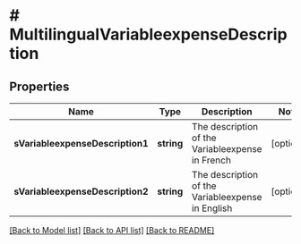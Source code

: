 # # MultilingualVariableexpenseDescription

## Properties

Name | Type | Description | Notes
------------ | ------------- | ------------- | -------------
**sVariableexpenseDescription1** | **string** | The description of the Variableexpense in French | [optional]
**sVariableexpenseDescription2** | **string** | The description of the Variableexpense in English | [optional]

[[Back to Model list]](../../README.md#models) [[Back to API list]](../../README.md#endpoints) [[Back to README]](../../README.md)
